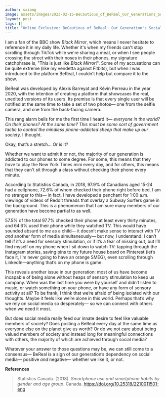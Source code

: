 ```yaml
---
author: sxiang
image: assets/images/2023-02-15-BeCautious_of_BeReal_Our_Generations_Social_Media_Dependency.jpg
layout: post
tags: []
title: "Online Exclusive: BeCautious of BeReal: Our Generation's Social Media Dependency"
---
```


I am a fan of the BBC show *Black Mirror*, which means I never hesitate
to reference it in my daily life. Whether it's when my friends can't
stop scrolling through TikTok while we're sharing a meal, or when I see
people crossing the street with their noses in their phones, my
signature catchphrase is, "This is just like *Black Mirror*!". Some of
my accusations can be quite extreme (like my vendetta against Fitbits),
but when I was introduced to the platform BeReal, I couldn’t help but
compare it to the show.

BeReal was developed by Alexis Barreyat and Kévin Perreau in the year
2020, with the intention of creating a platform that showcases the real,
unedited versions of its users. Its premise is that every single user
will be notified at the same time to take a set of two photos— one from
the selfie camera, and one from the back-facing camera.

This rang alarm bells for me the first time I heard it— *everyone in the
world? On their phones? At the same time?* *This must be some sort of
government tactic to control the mindless phone-addicted sheep that make
up our society,* I thought.

Okay, that’s a stretch… Or is it?

Whether we want to admit it or not, the majority of our generation is
addicted to our phones to some degree. For some, this means that they
*have* to play the New York Times mini every day, and for others, this
means that they can't sit through a class without checking their phone
every minute.

According to Statistics Canada, in 2018, 97.9% of Canadians aged 15-24
had a cellphone, 72.6% of whom checked their phone right before bed. I
am no stranger to this— in fact, I have developed a penchant for 1:00
a.m. viewings of videos of Reddit threads that overlay a Subway Surfers
game in the background. This is a phenomenon that I am sure many members
of our generation have become partial to as well.

57.5% of the total 97.7% checked their phone at least every thirty
minutes, and 64.6% used their phone while they watched TV. This would
have sounded absurd to me as a child— it doesn’t make sense to interact
with TV *and* another form of media simultaneously— but now, I
understand. I can’t tell if it’s a need for sensory stimulation, or if
it’s a fear of missing out, but I’ll find myself on my phone when I sit
down to watch TV: tapping through the Instagram stories, saving pins to
my future house board on Pinterest (let’s face it, I’m never going to
have an orange SMEG), even scrolling through LinkedIn—anything that’s on
my phone is game.

This reveals another issue in our generation: most of us have become
incapable of being alone without heaps of sensory stimulation to keep us
company. When was the last time you were by yourself and didn’t listen
to music, or watch something on your phone, or have any form of sensory
activity at all? To be frank, I think that we’re afraid of being
isolated with our thoughts. Maybe it feels like we’re alone in this
world. Perhaps that’s why we rely on social media so desperately— so we
can connect with others when we need it most.

But does social media really feed our innate desire to feel like
valuable members of society? Does posting a BeReal every day at the same
time as everyone else on the planet give us worth? Or do we not care
about being valued members of society and instead long for meaningful
connections with others, the majority of which are achieved through
social media?

Whatever your answer to those questions may be, we can still come to a
consensus— BeReal is a sign of our generation’s dependency on social
media— positive *and* negative— whether we like it, or not.

**References**

> Statistics Canada. (2018). *Smartphone use and smartphone habits by
> gender and age group*. Canada. https://doi.org/10.25318/2210011501-eng
